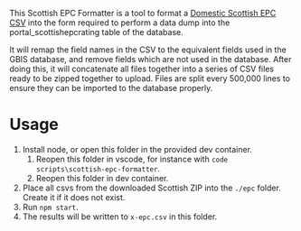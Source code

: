 This Scottish EPC Formatter is a tool to format a [Domestic Scottish EPC CSV](https://statistics.gov.scot/data/domestic-energy-performance-certificates) into the form required to perform a data dump into the portal_scottishepcrating table of the database.

It will remap the field names in the CSV to the equivalent fields used in the GBIS database, and remove fields which are not used in the database.
After doing this, it will concatenate all files together into a series of CSV files ready to be zipped together to upload.
Files are split every 500,000 lines to ensure they can be imported to the database properly.

# Usage
1. Install node, or open this folder in the provided dev container.
   1. Reopen this folder in vscode, for instance with `code scripts\scottish-epc-formatter`.
   2. Reopen this folder in dev container.
2. Place all csvs from the downloaded Scottish ZIP into the `./epc` folder. Create it if it does not exist.
3. Run `npm start`.
4. The results will be written to `x-epc.csv` in this folder.